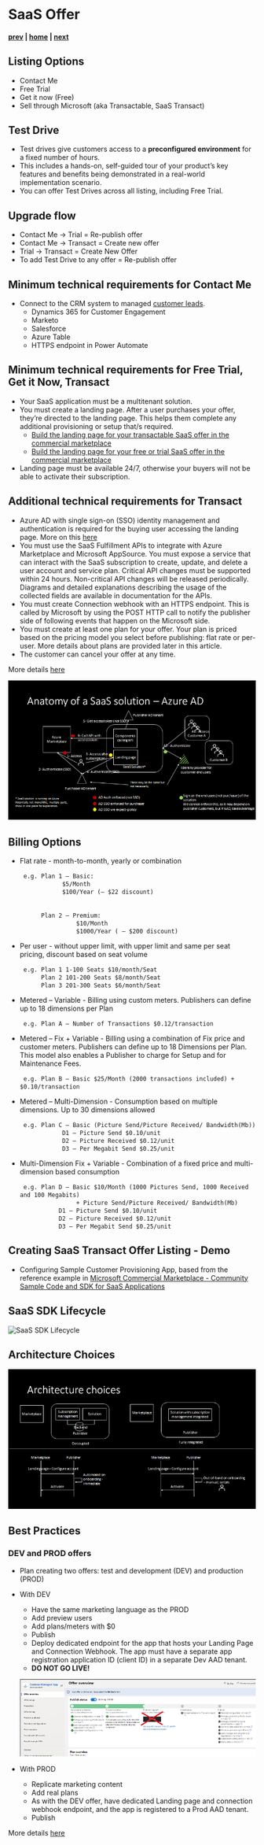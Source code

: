 # SaaS Offer 
#### [prev](./concepts.md) | [home](./welcome.md)  | [next](./managedapp.md)
## Listing Options
- Contact Me 
- Free Trial
- Get it now (Free)
- Sell through Microsoft (aka Transactable, SaaS Transact)

## Test Drive
- Test drives give customers access to a **preconfigured environment** for a fixed number of hours.
- This includes a hands-on, self-guided tour of your product’s key features and benefits being demonstrated in a real-world implementation scenario.
- You can offer Test Drives across all listing, including Free Trial.

## Upgrade flow
- Contact Me -> Trial = Re-publish offer 
- Contact Me -> Transact = Create new offer
- Trial -> Transact = Create New Offer
- To add Test Drive to any offer = Re-publish offer

## Minimum technical requirements for Contact Me
- Connect to the CRM system to managed [customer leads](https://docs.microsoft.com/en-us/azure/marketplace/partner-center-portal/commercial-marketplace-get-customer-leads#connect-to-your-crm-system).
  - Dynamics 365 for Customer Engagement
  - Marketo
  - Salesforce
  - Azure Table 
  - HTTPS endpoint in Power Automate

## Minimum technical requirements for Free Trial, Get it Now, Transact
- Your SaaS application must be a multitenant solution.
- You must create a landing page. After a user purchases your offer, they’re directed to the landing page. This helps them complete any additional provisioning or setup that/s required. 
  - [Build the landing page for your transactable SaaS offer in the commercial marketplace](https://docs.microsoft.com/en-us/azure/marketplace/azure-ad-transactable-saas-landing-page)
  - [Build the landing page for your free or trial SaaS offer in the commercial marketplace](https://docs.microsoft.com/en-us/azure/marketplace/azure-ad-free-or-trial-landing-page)
- Landing page must be available 24/7, otherwise your buyers will not be able to activate their subscription.

## Additional technical requirements for Transact
- Azure AD with single sign-on (SSO) identity management and authentication is required for the buying user accessing the landing page. More on this [here](https://docs.microsoft.com/en-us/azure/marketplace/azure-ad-saas)
- You must use the SaaS Fulfillment APIs to integrate with Azure Marketplace and Microsoft AppSource. You must expose a service that can interact with the SaaS subscription to create, update, and delete a user account and service plan. Critical API changes must be supported within 24 hours. Non-critical API changes will be released periodically. Diagrams and detailed explanations describing the usage of the collected fields are available in documentation for the APIs.
- You must create Connection webhook with an HTTPS endpoint.  This is called by Microsoft by using the POST HTTP call to notify the publisher side of following events that happen on the Microsoft side.
- You must create at least one plan for your offer. Your plan is priced based on the pricing model you select before publishing: flat rate or per-user. More details about plans are provided later in this article.
- The customer can cancel your offer at any time.

More details [here](https://docs.microsoft.com/en-us/azure/marketplace/plan-saas-offer#technical-requirements)

![SaaS Moving Parts - AD Requirements](/images/saasmovingparts.png)

## Billing Options
- Flat rate - month-to-month, yearly or combination

       e.g. Plan 1 – Basic:
                  $5/Month
                  $100/Year (– $22 discount) 
                  
                  
            Plan 2 – Premium:
                      $10/Month
                      $1000/Year ( – $200 discount)
                 
- Per user - without upper limit, with upper limit and same per seat pricing, discount based on seat volume

       e.g. Plan 1 1-100 Seats $10/month/Seat
            Plan 2 101-200 Seats $8/month/Seat
            Plan 3 201-300 Seats $6/month/Seat
       
          
- Metered – Variable - Billing using custom meters. Publishers can define up to 18 dimensions per Plan

       e.g. Plan A – Number of Transactions $0.12/transaction 
  
- Metered – Fix + Variable - Billing using a combination of Fix price and customer meters. Publishers can define up to 18 Dimensions per Plan. This model also enables a Publisher to charge for Setup and for Maintenance Fees. 

       e.g. Plan B – Basic $25/Month (2000 transactions included) + $0.10/transaction 
       
- Metered – Multi-Dimension - Consumption based on multiple dimensions. Up to 30 dimensions allowed

       e.g. Plan C – Basic (Picture Send/Picture Received/ Bandwidth(Mb))  
                  D1 – Picture Send $0.10/unit
                  D2 – Picture Received $0.12/unit
                  D3 – Per Megabit Send $0.25/unit          
                  
- Multi-Dimension Fix + Variable - Combination of a fixed price and multi-dimension based consumption

       e.g. Plan D – Basic $10/Month (1000 Pictures Send, 1000 Received and 100 Megabits) 
                      + Picture Send/Picture Received/ Bandwidth(Mb)  
                 D1 – Picture Send $0.10/unit
                 D2 – Picture Received $0.12/unit
                 D3 – Per Megabit Send $0.25/unit

##  Creating SaaS Transact Offer Listing - Demo
- Configuring Sample Customer Provisioning App, based from the reference example in [Microsoft Commercial Marketplace - Community Sample Code and SDK for SaaS Applications](https://github.com/Azure/Microsoft-commercial-marketplace-transactable-SaaS-offer-SDK)

## SaaS SDK Lifecycle
![SaaS SDK Lifecycle](https://docs.microsoft.com/en-us/azure/marketplace/partner-center-portal/media/saas-subscription-lifecycle-api-v2.png)

## Architecture Choices
![SaaS Architectural Choices](/images/archchoices.png)

## Best Practices
### DEV and PROD offers
- Plan creating two offers: test and development (DEV) and production (PROD) 
- With DEV
  - Have the same marketing language as the PROD
  - Add preview users
  - Add plans/meters with $0
  - Publish
  - Deploy dedicated endpoint for the app that hosts your Landing Page and Connection Webhook.  The app must have a separate app registration application ID (client ID) in a separate Dev AAD tenant.
  - **DO NOT GO LIVE!**
  
  ![SaaS Preview Offer](/images/previewoffer.png)
- With PROD
  - Replicate marketing content
  - Add real plans
  - As with the DEV offer, have dedicated Landing page and connection webhook endpoint, and the app is registered to a Prod AAD tenant.
  - Publish

More details [here](https://docs.microsoft.com/en-us/azure/marketplace/create-saas-dev-test-offer)




